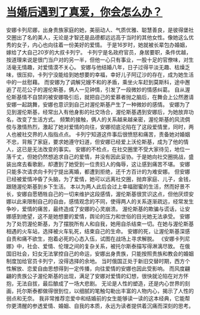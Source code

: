 # [当婚后遇到了真爱，你会怎么办？](https://github.com/platojobs/SFLOG/issues/106)


安娜卡列尼娜，出身贵族家庭的她，美丽动人、气质优雅、聪慧善良，是彼得堡社交圈出了名的美人，无论是才智还是品德都远远高于当时的其他女性。像她这么优秀的女子，内心也向往着一份美好的爱情。
于是16岁时，她就被长辈包办婚姻，嫁给了大自己20岁的大叔卡列宁。
卡列宁是名政府官员，身居要职，条件优越，按道理来说是很门当户对的另一半，但他一心只有事业，一股十足的官僚味，对生活毫无情趣，对爱情漠不关心。
安娜与他结婚八年，日子过得平淡无趣、枯燥乏味，很压抑，卡列宁没能给到她想要的幸福，幸好儿子阿辽沙的存在，成为她生活中的一丝慰藉。
而安娜为了调解兄嫂不和的矛盾，乘坐火车赶到莫斯科，途中邂逅了花花公子的渥伦斯基，俩人一见钟情，引发了一段微妙的情感纠葛。
自从渥伦斯基情不自禁的被安娜吸引后，就把自己的爱慕者抛之脑后，在舞会上公然邀请安娜一起跳舞，安娜也意识到自己对渥伦斯基产生了一种微妙的感情。
安娜为了见到渥伦斯基，经常出入有他身影的社交场合，渥伦斯基遇到安娜后，为她放弃功名，改变了生活方式。
频繁的接触，俩人的关系越来越亲密，渥伦斯基的风流倜傥与激情热烈，激起了她对爱情的向往，安娜彻底沦陷在了这段爱情里，同时，两人也被社交界的人指指点点。
卡列宁知道这件事后很愤怒和痛苦，责备她对婚姻不忠，背叛了家庭，要求她遵守妇道，但安娜已经爱上沃伦斯基，成为了他的情人，这已是无法改变的事实。
安娜的不检点，在社交圈里不受大家待见，地位一落千丈，但她仍然想追求自己的爱情，并没有因此妥协。于是她向社交圈挑战，盛装出席去看歌剧，却遭到了她受到一位贵妇人的侮辱，这让感到痛苦不堪。
安娜只能多次请求向卡列宁提出离婚，都遭到拒绝，还千方百计的为难安娜。
但安娜已经被爱情冲昏了头脑，为了爱情，她可以远离社交圈，抛弃家庭、儿子，金钱，跟随渥伦斯基到乡下生活。
本以为两人此后会过上幸福甜蜜的生活，然而好景不长，安娜自愿牺牲自己的一切来维护这段感情，渥伦斯基很赏识这点，但他厌烦安娜以此来限制自己的自由，感情观念的不同，使得两人的关系逐渐疏远，经常发生争吵，爱情的痛苦，最终造成了安娜的心灵崩溃。
渥伦斯基的欺骗与谎话，让安娜感到绝望，这不是她想要的爱情，舆论的压力和世俗的目光她无法承受。
安娜为了处罚渥伦斯基，为了摆脱所有人和自我，她用自杀结束一切。在她与渥伦斯基相遇的火车站，选择被火车轧死，结束自己的生命。
安娜的死，让渥伦斯基深感自责和痛不欲生，抱着必死的心态入伍，试图在战场上寻求解脱。
《安娜卡列尼娜》中，社会、爱情、伦理之间的复杂关系，被托尔斯泰描写得淋漓尽致。
在俄国旧社会，妇女无法掌控自己的命运，安娜出身贵族，只能按照贵族和教会的婚姻制度加给官员卡列宁，没得选择的余地。
当时俄国正处于新旧交替时期，西方个性解放、恋爱自由思想得到一定传播，向往爱情的安娜也因此受影响。
而风度翩翩的贵族公子渥伦斯基的出现，满足了安娜对爱情的幻想，很快就沦陷在对方怀抱，无法自拔，最后酿成了一场大悲剧。
无论是人性的塑造，还是内心世界的刻画，托尔斯泰都做得很到位，以细腻的笔触勾勒出丰富的人物内心，揭示了人性的弱点和无奈。
我非常推荐恋爱中和结婚前的女生能够读一读的这本经典，它能帮你更清醒的参透爱情、婚姻、自我的本质，永远为读者提供着沉痛而深刻的思考。